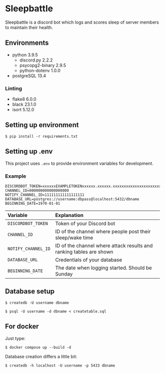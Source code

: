 # Sleepbattle

Sleepbattle is a discord bot which logs and scores sleep of server members to maintain their health.


## Environments
- python 3.9.5
  - discord.py 2.2.2
  - psycopg2-binary 2.9.5
  - python-dotenv 1.0.0
- postgreSQL 13.4

### Linting
- flake8 6.0.0
- black 23.1.0
- isort 5.12.0

## Setting up environment
`$ pip install -r requirements.txt`

## Setting up .env
This project uses `.env` to provide environment variables for development.

### Example
```
DISCORDBOT_TOKEN=xxxxxxEXAMPLETOKENxxxxxx.xxxxxx.xxxxxxxxxxxxxxxxxxxxxxxxxxx
CHANNEL_ID=000000000000000000
NOTIFY_CHANNEL_ID=111111111111111111
DATABASE_URL=postgres://username:dbpass@localhost:5432/dbname
BEGINNING_DATE=1970-01-01
```
|Variable|Explanation|
|:--|:--|
|`DISCORDBOT_TOKEN`|Token of your Discord bot|
|`CHANNEL_ID`|ID of the channel where people post their sleep/wake time|
|`NOTIFY_CHANNEL_ID`|ID of the channel where attack results and ranking tables are shown|
|`DATABASE_URL`|Credentials of your database|
|`BEGINNING_DATE`|The date when logging started. Should be Sunday|

## Database setup
`$ createdb -U username dbname`

`$ psql -U username -d dbname < createtable.sql`

## For docker
Just type:

`$ docker compose up --build -d`

Database creation differs a little bit:

`$ createdb -h localhost -U username -p 5433 dbname`
 
